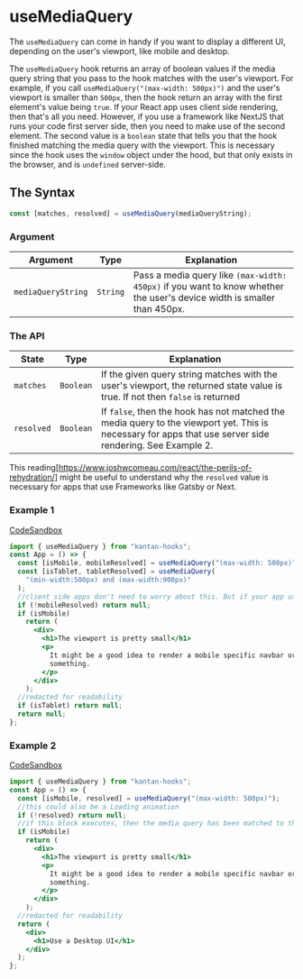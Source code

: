 # useMediaQuery

The `useMediaQuery` can come in handy if you want to display a different UI, depending on the user's viewport, like mobile and desktop.

The `useMediaQuery` hook returns an array of boolean values if the media query string that you pass to the hook matches with the user's viewport. For example, if you call `useMediaQuery("(max-width: 500px)")` and the user's viewport is smaller than `500px`, then the hook return an array with the first element's value being `true`. If your React app uses client side rendering, then that's all you need. However, if you use a framework like NextJS that runs your code first server side, then you need to make use of the second element. The second value is a `boolean` state that tells you that the hook finished matching the media query with the viewport. This is necessary since the hook uses the `window` object under the hood, but that only exists in the browser, and is `undefined` server-side.

## The Syntax

```jsx
const [matches, resolved] = useMediaQuery(mediaQueryString);
```

### Argument

| Argument           | Type     | Explanation                                                                                                             |
| ------------------ | -------- | ----------------------------------------------------------------------------------------------------------------------- |
| `mediaQueryString` | `String` | Pass a media query like `(max-width: 450px)` if you want to know whether the user's device width is smaller than 450px. |

### The API

| State      | Type      | Explanation                                                                                                                                              |
| ---------- | --------- | -------------------------------------------------------------------------------------------------------------------------------------------------------- |
| `matches`  | `Boolean` | If the given query string matches with the user's viewport, the returned state value is true. If not then `false` is returned                            |
| `resolved` | `Boolean` | If `false`, then the hook has not matched the media query to the viewport yet. This is necessary for apps that use server side rendering. See Example 2. |

This reading[https://www.joshwcomeau.com/react/the-perils-of-rehydration/] might be useful to understand why the `resolved` value is necessary for apps that use Frameworks like Gatsby or Next.

### Example 1

[CodeSandbox](https://rrbuc.csb.app/mediaquery)

```jsx
import { useMediaQuery } from "kantan-hooks";
const App = () => {
  const [isMobile, mobileResolved] = useMediaQuery("(max-width: 500px)");
  const [isTablet, tabletResolved] = useMediaQuery(
    "(min-width:500px) and (max-width:900px)"
  );
  //client side apps don't need to worry about this. But if your app uses server side rendering, then this checker is necessary.
  if (!mobileResolved) return null;
  if (isMobile)
    return (
      <div>
        <h1>The viewport is pretty small</h1>
        <p>
          It might be a good idea to render a mobile specific navbar or
          something.
        </p>
      </div>
    );
  //redacted for readability
  if (isTablet) return null;
  return null;
};
```

### Example 2

[CodeSandbox](https://rrbuc.csb.app/mediaquery)

```jsx
import { useMediaQuery } from "kantan-hooks";
const App = () => {
  const [isMobile, resolved] = useMediaQuery("(max-width: 500px)");
  //this could also be a Loading animation
  if (!resolved) return null;
  //if this block executes, then the media query has been matched to the viewport
  if (isMobile)
    return (
      <div>
        <h1>The viewport is pretty small</h1>
        <p>
          It might be a good idea to render a mobile specific navbar or
          something.
        </p>
      </div>
    );
  //redacted for readability
  return (
    <div>
      <h1>Use a Desktop UI</h1>
    </div>
  );
};
```
